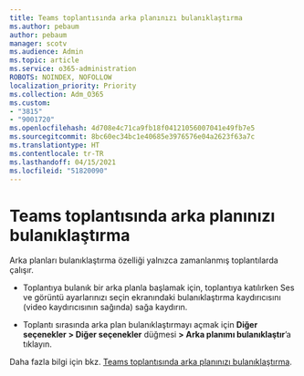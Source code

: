 ```yaml
---
title: Teams toplantısında arka planınızı bulanıklaştırma
ms.author: pebaum
author: pebaum
manager: scotv
ms.audience: Admin
ms.topic: article
ms.service: o365-administration
ROBOTS: NOINDEX, NOFOLLOW
localization_priority: Priority
ms.collection: Adm_O365
ms.custom:
- "3815"
- "9001720"
ms.openlocfilehash: 4d708e4c71ca9fb18f04121056007041e49fb7e5
ms.sourcegitcommit: 8bc60ec34bc1e40685e3976576e04a2623f63a7c
ms.translationtype: HT
ms.contentlocale: tr-TR
ms.lasthandoff: 04/15/2021
ms.locfileid: "51820090"
---
```

# <a name="blur-your-background-in-a-teams-meeting"></a>Teams toplantısında arka planınızı bulanıklaştırma

Arka planları bulanıklaştırma özelliği yalnızca zamanlanmış toplantılarda çalışır.

- Toplantıya bulanık bir arka planla başlamak için, toplantıya katılırken Ses ve görüntü ayarlarınızı seçin ekranındaki bulanıklaştırma kaydırıcısını (video kaydırıcısının sağında) sağa kaydırın.

- Toplantı sırasında arka plan bulanıklaştırmayı açmak için **Diğer seçenekler > Diğer seçenekler** düğmesi **> Arka planımı bulanıklaştır**’a tıklayın.

Daha fazla bilgi için bkz. [Teams toplantısında arka planınızı bulanıklaştırma](https://support.office.com/article/Blur-your-background-in-a-Teams-meeting-f77a2381-443a-499d-825e-509a140f4780).
